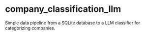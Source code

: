 # company_classification_llm
Simple data pipeline from a SQLite database to a LLM classifier for categorizing companies.
